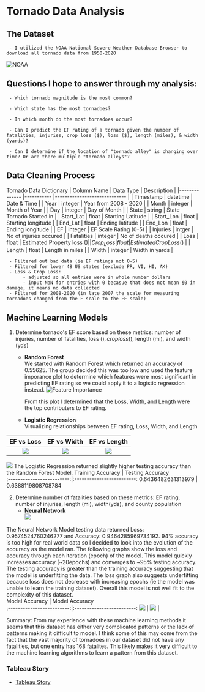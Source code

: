 # Tornado Data Analysis

## The Dataset
     - I utilized the NOAA National Severe Weather Database Browser to download all tornado data from 1950-2020
  ![NOAA](https://github.com/nsmeltz/Portfolio/blob/fbf381a3d80497a336325ddfbe00080dadcfff01/Tornadoes%20Machine%20Learning%20&%20Analysis/Images/NOAA_SPC.png)
  
## Questions I hope to answer through my analysis:
   
     - Which tornado magnitude is the most common?

     - Which state has the most tornadoes?

     - In which month do the most tornadoes occur? 

     - Can I predict the EF rating of a tornado given the number of fatalities, injuries, crop loss ($), loss ($), length (miles), & width (yards)? 

     - Can I determine if the location of "tornado alley" is changing over time? Or are there multiple "tornado alleys"? 
     
## Data Cleaning Process

Tornado Data Dictionary
| Column Name  	| Data Type 	| Description                 	|
|--------------	|-----------	|-----------------------------	|
| Timestamp    	| datetime  	| Date & Time                 	|
| Year         	| integer   	| Year from 2008 - 2020       	|
| Month        	| integer   	| Month of Year               	|
| Day          	| integer   	| Day of Month                	|
| State        	| string    	| State Tornado Started in    	|
| Start_Lat    	| float     	| Starting Latitude           	|
| Start_Lon    	| float     	| Starting longitude          	|
| End_Lat      	| float     	| Ending latitude             	|
| End_Lon      	| float     	| Ending longitude            	|
| EF           	| integer   	| EF Scale Rating (0-5)       	|
| Injuries     	| intger    	| No of injuries occured      	|
| Fatalities   	| integer   	| No of deaths occured        	|
| Loss         	| float     	| Estimated Property loss ($) 	|
| Crop_Loss    	| float     	| Estimated Crop Loss ($)     	|
| Length       	| float     	| Length in miles             	|
| Width        	| integer   	| Width in yards              	|


     - Filtered out bad data (ie EF ratings not 0-5)
     - Filtered for lower 48 US states (exclude PR, VI, HI, AK)
     - Loss & Crop Loss: 
          - adjusted so all entries were in whole number dollars
          - input NaN for entries with 0 becasue that does not mean $0 in damage, it means no data collected
     - Filtered for 2008-2020 (in late 2007 the scale for measuring tornadoes changed from the F scale to the EF scale)



## Machine Learning Models

1. Determine tornado's EF score based on these metrics: number of injuries, number of fatalities, loss ($), crop loss($), length (mi), and width (yds)
   - **Random Forest**                                                                          
      We started with Random Forest which returned an accuracy of 0.55625. The group decided this was too low and used the feature imporance plot to determine which features were most significant in predicting EF rating so we could apply it to a logistic regression instead. 
![Feature Importance](https://github.com/adavisfoy/group_2_project/blob/20402cb68e114dadb272f1f0eaa03d847215ad3f/ML/Final%20ML%20Models/Images/RF_FeatureImportance.png)

      From this plot I determined that the Loss, Width, and Length were the top contributers to EF rating. 
       
   

   - **Logistic Regression**                                                                     
   Visualizing relationships between EF rating, Loss, Width, and Length
   
  EF vs Loss          |  EF vs Width          | EF vs Length
:-------------------------:|:-------------------------:|:-------------------------:
![](https://github.com/adavisfoy/group_2_project/blob/20402cb68e114dadb272f1f0eaa03d847215ad3f/ML/Final%20ML%20Models/Images/EF_Loss.png) |  ![](https://github.com/adavisfoy/group_2_project/blob/20402cb68e114dadb272f1f0eaa03d847215ad3f/ML/Final%20ML%20Models/Images/EF_Width.png) |  ![](https://github.com/adavisfoy/group_2_project/blob/20402cb68e114dadb272f1f0eaa03d847215ad3f/ML/Final%20ML%20Models/Images/EF_Length.png)  

![](https://github.com/adavisfoy/group_2_project/blob/3318ef4e601c313fa21271148c17238af183b965/ML/Final%20ML%20Models/Images/LogReg_accuracy.png)
The Logistic Regression returned slightly higher testing accuracy than the Random Forest Model. 
Training Accuracy          |  Testing Accuracy         
:-------------------------:|:-------------------------:
0.6436482631313979         | 0.6388119808708784

2. Determine number of fatalities based on these metrics: EF rating, number of injuries, length (mi), width(yds), and county population
   - **Neural Network**  
![](https://github.com/adavisfoy/group_2_project/blob/c6fb0a799a0bda436a2c5512b566d1d6e5f55538/ML/Final%20ML%20Models/Images/NN_model.png)

The Neural Network Model testing data returned Loss: 0.9574524760246277 and Accuracy: 0.9464285969734192. 94% accuracy is too high for real world data so I decided to look into the evolution of the accuracy as the model ran. The following graphs show the loss and accuracy through each iteration (epoch) of the model. This model quickly increases accuracy (~20epochs) and converges to ~95% testing accuracy. The testing accuracy is greater than the training accuracy suggesting that the model is underfitting the data. The loss graph also suggests underfitting because loss does not decrease with increasing epochs (ie the model was unable to learn the training dataset). Overall this model is not well fit to the complexity of this dataset.  
 Model Accuracy         |   Model Accuracy  
:-------------------------:|:-------------------------:
![](https://github.com/adavisfoy/group_2_project/blob/20402cb68e114dadb272f1f0eaa03d847215ad3f/ML/Final%20ML%20Models/Images/NN_accuracy.png) |  ![](https://github.com/adavisfoy/group_2_project/blob/20402cb68e114dadb272f1f0eaa03d847215ad3f/ML/Final%20ML%20Models/Images/NN_loss.png) | 


Summary: From my experience with these machine learning methods it seems that this dataset has either very complicated patterns or the lack of patterns making it difficult to model. I think some of this may come from the fact that the vast majority of tornadoes in our dataset did not have any fatalities, but one entry has 168 fatalites. This likely makes it very difficult to the machine learning algorithms to learn a pattern from this dataset. 

### Tableau Story

  - [Tableau Story](https://public.tableau.com/shared/4MXXXP5Q2?:display_count=n&:origin=viz_share_link)
